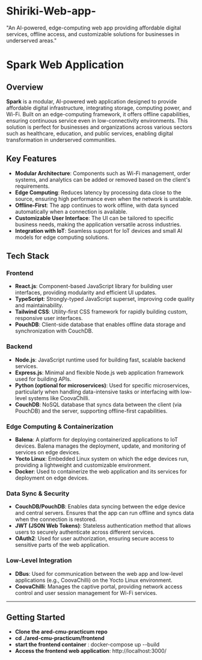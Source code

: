 # Shiriki-Web-app-
"An AI-powered, edge-computing web app providing affordable digital services, offline access, and customizable solutions for businesses in underserved areas."
# Spark Web Application

## Overview
**Spark** is a modular, AI-powered web application designed to provide affordable digital infrastructure, integrating storage, computing power, and Wi-Fi. Built on an edge-computing framework, it offers offline capabilities, ensuring continuous service even in low-connectivity environments. This solution is perfect for businesses and organizations across various sectors such as healthcare, education, and public services, enabling digital transformation in underserved communities.

## Key Features
- **Modular Architecture**: Components such as Wi-Fi management, order systems, and analytics can be added or removed based on the client's requirements.
- **Edge Computing**: Reduces latency by processing data close to the source, ensuring high performance even when the network is unstable.
- **Offline-First**: The app continues to work offline, with data synced automatically when a connection is available.
- **Customizable User Interface**: The UI can be tailored to specific business needs, making the application versatile across industries.
- **Integration with IoT**: Seamless support for IoT devices and small AI models for edge computing solutions.

## Tech Stack

### Frontend
- **React.js**: Component-based JavaScript library for building user interfaces, providing modularity and efficient UI updates.
- **TypeScript**: Strongly-typed JavaScript superset, improving code quality and maintainability.
- **Tailwind CSS**: Utility-first CSS framework for rapidly building custom, responsive user interfaces.
- **PouchDB**: Client-side database that enables offline data storage and synchronization with CouchDB.

### Backend
- **Node.js**: JavaScript runtime used for building fast, scalable backend services.
- **Express.js**: Minimal and flexible Node.js web application framework used for building APIs.
- **Python (optional for microservices)**: Used for specific microservices, particularly when handling data-intensive tasks or interfacing with low-level systems like CoovaChilli.
- **CouchDB**: NoSQL database that syncs data between the client (via PouchDB) and the server, supporting offline-first capabilities.

### Edge Computing & Containerization
- **Balena**: A platform for deploying containerized applications to IoT devices. Balena manages the deployment, update, and monitoring of services on edge devices.
- **Yocto Linux**: Embedded Linux system on which the edge devices run, providing a lightweight and customizable environment.
- **Docker**: Used to containerize the web application and its services for deployment on edge devices.

### Data Sync & Security
- **CouchDB/PouchDB**: Enables data syncing between the edge device and central servers. Ensures that the app can run offline and syncs data when the connection is restored.
- **JWT (JSON Web Tokens)**: Stateless authentication method that allows users to securely authenticate across different services.
- **OAuth2**: Used for user authorization, ensuring secure access to sensitive parts of the web application.

### Low-Level Integration
- **DBus**: Used for communication between the web app and low-level applications (e.g., CoovaChilli) on the Yocto Linux environment.
- **CoovaChilli**: Manages the captive portal, providing network access control and user session management for Wi-Fi services.

---

## Getting Started
- **Clone the ared-cmu-practicum repo**
- **cd ./ared-cmu-practicum/frontend**
- **start the frontend container** : docker-compose up --build
- **Access the frontend web application**: http://localhost:3000/
